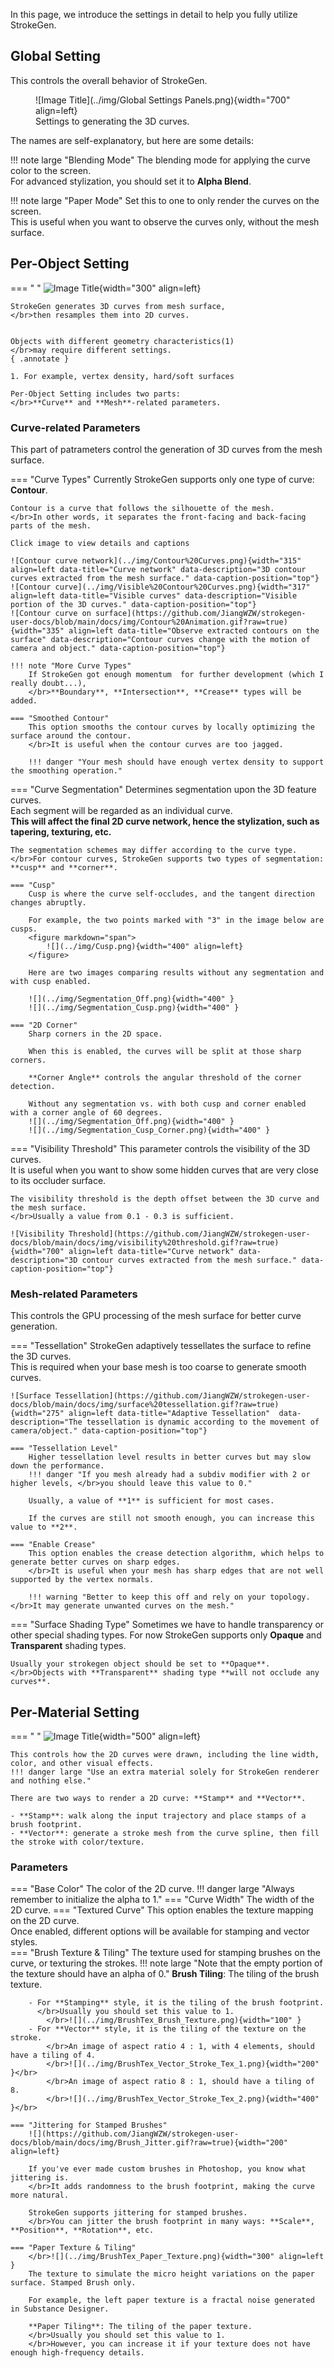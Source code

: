 ﻿In this page, we introduce the settings in detail to help you fully utilize StrokeGen.


## Global Setting
This controls the overall behavior of StrokeGen. 

<figure markdown="span">
    ![Image Title](../img/Global Settings Panels.png){width="700" align=left}
    <figcaption>Settings to generating the 3D curves.</figcaption>
</figure>

The names are self-explanatory, but here are some details:

!!! note large "Blending Mode" 
    The blending mode for applying the curve color to the screen. 
    </br>For advanced stylization, you should set it to **Alpha Blend**. 

!!! note large "Paper Mode"
    Set this to one to only render the curves on the screen.
    </br> This is useful when you want to observe the curves only, without the mesh surface. 

## Per-Object Setting

=== " "
    ![Image Title](../img/Per-object%20panels.png){width="300" align=left}

    StrokeGen generates 3D curves from mesh surface, 
    </br>then resamples them into 2D curves.


    Objects with different geometry characteristics(1) 
    </br>may require different settings.
    { .annotate }

    1. For example, vertex density, hard/soft surfaces 

    Per-Object Setting includes two parts: 
    </br>**Curve** and **Mesh**-related parameters. 


### Curve-related Parameters
This part of patrameters control the generation of 3D curves from the mesh surface.

=== "Curve Types"
    Currently StrokeGen supports only one type of curve: **Contour**. 
    
    Contour is a curve that follows the silhouette of the mesh. 
    </br>In other words, it separates the front-facing and back-facing parts of the mesh. 
    
    Click image to view details and captions

    ![Contour curve network](../img/Contour%20Curves.png){width="315" align=left data-title="Curve network" data-description="3D contour curves extracted from the mesh surface." data-caption-position="top"}
    ![Contour curve](../img/Visible%20Contour%20Curves.png){width="317" align=left data-title="Visible curves" data-description="Visible portion of the 3D curves." data-caption-position="top"}
    ![Contour curve on surface](https://github.com/JiangWZW/strokegen-user-docs/blob/main/docs/img/Contour%20Animation.gif?raw=true){width="335" align=left data-title="Observe extracted contours on the surface" data-description="Contour curves change with the motion of camera and object." data-caption-position="top"}
    
    !!! note "More Curve Types"
        If StrokeGen got enough momentum  for further development (which I really doubt...), 
        </br>**Boundary**, **Intersection**, **Crease** types will be added.

    === "Smoothed Contour"
        This option smooths the contour curves by locally optimizing the surface around the contour.
        </br>It is useful when the contour curves are too jagged.

        !!! danger "Your mesh should have enough vertex density to support the smoothing operation."

=== "Curve Segmentation"
    Determines segmentation upon the 3D feature curves.
    </br>Each segment will be regarded as an individual curve.
    </br>**This will affect the final 2D curve network, hence the stylization, such as tapering, texturing, etc.** 
    
    The segmentation schemes may differ according to the curve type. 
    </br>For contour curves, StrokeGen supports two types of segmentation: **cusp** and **corner**.

    === "Cusp"
        Cusp is where the curve self-occludes, and the tangent direction changes abruptly. 
        
        For example, the two points marked with "3" in the image below are cusps.
        <figure markdown="span">
            ![](../img/Cusp.png){width="400" align=left}
        </figure>

        Here are two images comparing results without any segmentation and with cusp enabled.

        ![](../img/Segmentation_Off.png){width="400" }
        ![](../img/Segmentation_Cusp.png){width="400" }

    === "2D Corner"
        Sharp corners in the 2D space. 
        
        When this is enabled, the curves will be split at those sharp corners.
        
        **Corner Angle** controls the angular threshold of the corner detection.

        Without any segmentation vs. with both cusp and corner enabled with a corner angle of 60 degrees.
        ![](../img/Segmentation_Off.png){width="400" }
        ![](../img/Segmentation_Cusp_Corner.png){width="400" }
        


=== "Visibility Threshold"
    This parameter controls the visibility of the 3D curves. 
    </br>It is useful when you want to show some hidden curves that are very close to its occluder surface.

    The visibility threshold is the depth offset between the 3D curve and the mesh surface. 
    </br>Usually a value from 0.1 - 0.3 is sufficient.

    ![Visibility Threshold](https://github.com/JiangWZW/strokegen-user-docs/blob/main/docs/img/visibility%20threshold.gif?raw=true){width="700" align=left data-title="Curve network" data-description="3D contour curves extracted from the mesh surface." data-caption-position="top"}
    

### Mesh-related Parameters
This controls the GPU processing of the mesh surface for better curve generation.

=== "Tessellation"
    StrokeGen adaptively tessellates the surface to refine the 3D curves.
    </br> This is required when your base mesh is too coarse to generate smooth curves. 


    ![Surface Tessellation](https://github.com/JiangWZW/strokegen-user-docs/blob/main/docs/img/surface%20tessellation.gif?raw=true){width="275" align=left data-title="Adaptive Tessellation"  data-description="The tessellation is dynamic according to the movement of camera/object." data-caption-position="top"}
    
    === "Tessellation Level" 
        Higher tessellation level results in better curves but may slow down the performance.
        !!! danger "If you mesh already had a subdiv modifier with 2 or higher levels, </br>you should leave this value to 0."
        
        Usually, a value of **1** is sufficient for most cases. 
        
        If the curves are still not smooth enough, you can increase this value to **2**.
    
    === "Enable Crease"
        This option enables the crease detection algorithm, which helps to generate better curves on sharp edges.
        </br>It is useful when your mesh has sharp edges that are not well supported by the vertex normals.

        !!! warning "Better to keep this off and rely on your topology. </br>It may generate unwanted curves on the mesh."


=== "Surface Shading Type"
    Sometimes we have to handle transparency or other special shading types.
    For now StrokeGen supports only **Opaque** and **Transparent** shading types.
    
    Usually your strokegen object should be set to **Opaque**.
    </br>Objects with **Transparent** shading type **will not occlude any curves**. 

## Per-Material Setting

=== " "
    ![Image Title](../img/Per-material%20panels.png){width="500" align=left}
    
    This controls how the 2D curves were drawn, including the line width, color, and other visual effects.
    !!! danger large "Use an extra material solely for StrokeGen renderer and nothing else."
    
    There are two ways to render a 2D curve: **Stamp** and **Vector**.

    - **Stamp**: walk along the input trajectory and place stamps of a brush footprint. 
    - **Vector**: generate a stroke mesh from the curve spline, then fill the stroke with color/texture.

### Parameters
=== "Base Color"
    The color of the 2D curve.
    !!! danger large "Always remember to initialize the alpha to 1."
=== "Curve Width"
    The width of the 2D curve. 
=== "Textured Curve"
    This option enables the texture mapping on the 2D curve.
    </br> Once enabled, different options will be available for stamping and vector styles.  
    === "Brush Texture & Tiling"
        The texture used for stamping brushes on the curve, or texturing the strokes.
        !!! note large "Note that the empty portion of the texture should have an alpha of 0." 
        **Brush Tiling**: The tiling of the brush texture.

        - For **Stamping** style, it is the tiling of the brush footprint.
          </br>Usually you should set this value to 1. 
            </br>![](../img/BrushTex_Brush_Texture.png){width="100" }
        - For **Vector** style, it is the tiling of the texture on the stroke. 
            </br>An image of aspect ratio 4 : 1, with 4 elements, should have a tiling of 4. 
            </br>![](../img/BrushTex_Vector_Stroke_Tex_1.png){width="200" }</br>
            </br>An image of aspect ratio 8 : 1, should have a tiling of 8.
            </br>![](../img/BrushTex_Vector_Stroke_Tex_2.png){width="400" }</br>
    
    === "Jittering for Stamped Brushes" 
        ![](https://github.com/JiangWZW/strokegen-user-docs/blob/main/docs/img/Brush_Jitter.gif?raw=true){width="200" align=left}

        If you've ever made custom brushes in Photoshop, you know what jittering is.
        </br>It adds randomness to the brush footprint, making the curve more natural.
        
        StrokeGen supports jittering for stamped brushes.
        </br>You can jitter the brush footprint in many ways: **Scale**, **Position**, **Rotation**, etc.         
    
    === "Paper Texture & Tiling" 
        </br>![](../img/BrushTex_Paper_Texture.png){width="300" align=left }
        The texture to simulate the micro height variations on the paper surface. Stamped Brush only.
        
        For example, the left paper texture is a fractal noise generated in Substance Designer.
        
        **Paper Tiling**: The tiling of the paper texture.
        </br>Usually you should set this value to 1. 
        </br>However, you can increase it if your texture does not have enough high-frequency details.
        